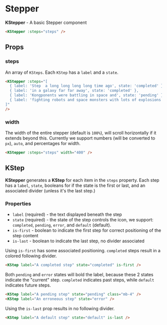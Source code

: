 # Stepper

**KStepper** - A basic Stepper component

<KStepper :steps="defaultItems" />

```html
<KStepper :steps="steps" />
```

## Props

### steps

An array of `KSteps`. Each `KStep` has a `label` and a `state`.

<div>
  <KStepper :steps="[
    { label: 'Step  a long long long long time ago', state: 'completed' },
    { label: 'in a galaxy far far away', state: 'completed' },
    { label: 'Kongponents were battling in space and', state: 'pending' },
    { label: 'fighting robots and space monsters with lots of explosions', state: 'default' }
  ]"
  />
</div>

```html
<KStepper :steps="[
  { label: 'Step  a long long long long time ago', state: 'completed' },
  { label: 'in a galaxy far far away', state: 'completed' },
  { label: 'Kongponents were battling in space and', state: 'pending' },
  { label: 'fighting robots and space monsters with lots of explosions', state: 'default' }
]"
/>
```

### width

The width of the entire stepper (default is `100%`), will scroll horizontally if it extends beyond this. Currently we support numbers (will be converted to `px`), `auto`, and percentages for width.

<KStepper :steps="defaultItems" width="400" />

```html
<KStepper :steps="steps" width="400" />
```

## KStep

**KStepper** generates a **KStep** for each item in the `steps` property. Each step has a `label`, `state`, booleans for if the state is the first or last, and an associated divider (unless it's the last step.)

### Properties

- `label` (required) - the text displayed beneath the step
- `state` (required) - the state of the step controls the icon, we support: `completed`, `pending`, `error`, and `default` (default).
- `is-first` - boolean to indicate the first step for correct positioning of the step content
- `is-last` - boolean to indicate the last step, no divider associated

Using `is-first` has some associated positioning. `completed` steps result in a colored following divider.

<KStep label="A completed step" state="completed" is-first />

```html
<KStep label="A completed step" state="completed" is-first />
```

Both `pending` and `error` states will bold the label, because these 2 states indicate the "current" step. `completed` indicates past steps, while `default` indicates future steps.

<!-- Note: secretly using is-first so the content isn't oddly shifted left, don't surface in the examples -->
<KStep label="A pending step" state="pending" class="mb-4" is-first />
<KStep label="An erroneous step" state="error" is-first />

```html
<KStep label="A pending step" state="pending" class="mb-4" />
<KStep label="An erroneous step" state="error" />
```

Using the `is-last` prop results in no following divider.

<KStep label="A default step" state="default" is-last is-first />

```html
<KStep label="A default step" state="default" is-last />
```

<script>
export default {
  data() {
    return {
      defaultItems: [
        { label: 'And a 1', state: 'completed' },
        { label: 'And a 2', state: 'pending' },
        { label: 'And a 1 2 3 4', state: 'default' }
      ]
    }
  }
}
</script>
